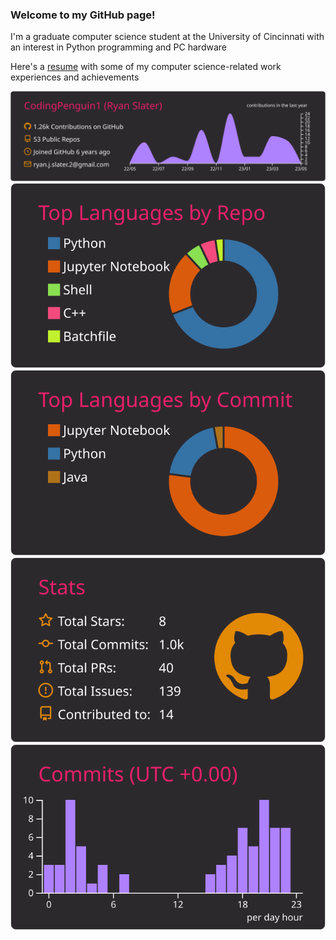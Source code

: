 ### Welcome to my GitHub page!

I'm a graduate computer science student at the University of Cincinnati with an interest in Python programming and PC hardware

Here's a [resume](https://docs.google.com/document/d/1DVarJf7ZazODYKpgwmevdnX0c1BzFPCvy9T0DI5_dLw/edit?usp=sharing) with some of my computer science-related work experiences and achievements

![](https://raw.githubusercontent.com/CodingPenguin1/CodingPenguin1/master/profile-summary-card-output/monokai/0-profile-details.svg)
![](https://raw.githubusercontent.com/CodingPenguin1/CodingPenguin1/master/profile-summary-card-output/monokai/1-repos-per-language.svg)
![](https://raw.githubusercontent.com/CodingPenguin1/CodingPenguin1/master/profile-summary-card-output/monokai/2-most-commit-language.svg)
![](https://raw.githubusercontent.com/CodingPenguin1/CodingPenguin1/master/profile-summary-card-output/monokai/3-stats.svg)
![](https://raw.githubusercontent.com/CodingPenguin1/CodingPenguin1/master/profile-summary-card-output/monokai/4-productive-time.svg)
